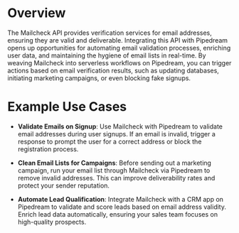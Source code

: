 # Overview

The Mailcheck API provides verification services for email addresses, ensuring they are valid and deliverable. Integrating this API with Pipedream opens up opportunities for automating email validation processes, enriching user data, and maintaining the hygiene of email lists in real-time. By weaving Mailcheck into serverless workflows on Pipedream, you can trigger actions based on email verification results, such as updating databases, initiating marketing campaigns, or even blocking fake signups.

# Example Use Cases

- **Validate Emails on Signup**: Use Mailcheck with Pipedream to validate email addresses during user signups. If an email is invalid, trigger a response to prompt the user for a correct address or block the registration process.

- **Clean Email Lists for Campaigns**: Before sending out a marketing campaign, run your email list through Mailcheck via Pipedream to remove invalid addresses. This can improve deliverability rates and protect your sender reputation.

- **Automate Lead Qualification**: Integrate Mailcheck with a CRM app on Pipedream to validate and score leads based on email address validity. Enrich lead data automatically, ensuring your sales team focuses on high-quality prospects.
